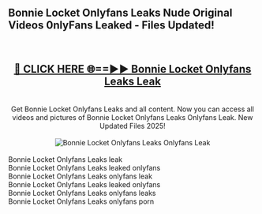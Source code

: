 <h2>Bonnie Locket Onlyfans Leaks Nude Original Videos 0nlyFans Leaked - Files Updated! </h2>
<br>
<div align="center">
<h2><a href="https://213.232.235.80/live/video.php?q=bonnie-locket-onlyfans-leaks" rel="nofollow">🔴 CLICK HERE 🌐==►► Bonnie Locket Onlyfans Leaks Leak</a></h2>
<br>
Get Bonnie Locket Onlyfans Leaks and all content. Now you can access all videos and pictures of Bonnie Locket Onlyfans Leaks Onlyfans Leak. New Updated Files 2025!
<br>
<br>
<a href="https://213.232.235.80/live/video.php?q=bonnie-locket-onlyfans-leaks" rel="nofollow" data-target="animated-image.originalLink"><img src="https://i.imgur.com/1EjSzPs.png" alt="Bonnie Locket Onlyfans Leaks Onlyfans Leak" style="max-width: 100%; display: inline-block;" data-target="animated-image.originalImage"></a>
</div>
<br>
Bonnie Locket Onlyfans Leaks leak<br>
Bonnie Locket Onlyfans Leaks leaked onlyfans<br>
Bonnie Locket Onlyfans Leaks onlyfans leak<br>
Bonnie Locket Onlyfans Leaks leaked onlyfans<br>
Bonnie Locket Onlyfans Leaks onlyfans leaks<br>
Bonnie Locket Onlyfans Leaks onlyfans porn

